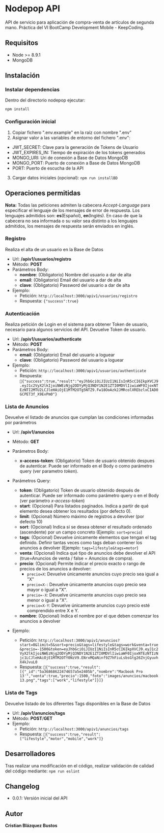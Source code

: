 # Nodepop API

API de servicio para aplicación de compra-venta de artículos de segunda mano.
Práctica del VI BootCamp Development Mobile - KeepCoding.

## Requisitos
- Node >= 8.9.1
- MongoDB

## Instalación
### Instalar dependencias 

Dentro del directorio nodepop ejecutar: 

`npm install`

### Configuración inicial
1. Copiar fichero ".env.example" en la raíz con nombre ".env"
2. Asignar valor a las variables de entorno del fichero ".env":
- JWT_SECRET: Clave para la generación de Tokens de Usuario
- JWT_EXPIRES_IN: Tiempo de expiración de los tokens generados
- MONGO_URI: Uri de conexión a Base de Datos MongoDB
- MONGO_PORT: Puerto de conexión a Base de Datos MongoDB
- PORT: Puerto de escucha de la API
3. Cargar datos iniciales (opcional): `npm run installBD`

## Operaciones permitidas
**Nota:** Todas las peticiones admiten la cabecera *Accept-Language* para especificar el lenguaje de los mensajes de error de respuesta. Los lenguajes admitidos son: **es**(Español), **en**(Inglés). En caso de que la cabecera no sea informada o su valor sea distinto a los lenguajes admitidos, los mensajes de respuesta serán enviados en inglés.

### Registro
Realiza el alta de un usuario en la Base de Datos

- Url: **/apiv1/usuarios/registro**
- Método: **POST**
- Parámetros Body:
    - **nombre**: (Obligatorio) Nombre del usuario a dar de alta
    - **email**: (Obligatorio) Email del usuario a dar de alta
    - **clave**: (Obligatorio) Password del usuario a dar de alta
- Ejemplo: 
    - Petición: `http://localhost:3000/apiv1/usuarios/registro`
    - Respuesta: `{"success":true}`


### Autenticación
Realiza petición de Login en el sistema para obtener Token de usuario, necesario para algunos servicios del API. Devuelve Token de usuario.

- Url: **/apiv1/usuarios/authenticate**
- Método: **POST**
- Parámetros Body:
    - **email**: (Obligatorio) Email del usuario a loguear
    - **clave**: (Obligatorio) Password del usuario a loguear
- Ejemplo:
    - Petición: `http://localhost:3000/apiv1/usuarios/authenticate`
    - Respuesta: `{"success":true,"result":"eyJhbGciOiJIUzI1NiIsInR5cCI6IkpXVCJ9.eyJ1c2VyX2lkIjoiNWEzNjg2ODYyMjQ3NDY1N2E1ZTI0MDVlIiwiaWF0IjoxNTEzNTI2MTU2LCJleHAiOjE1MTM2OTg5NTZ9.Fw18OoAzk2JMRcolXREbzlxCIAD0GCPET3f_X9EvPm0"}`

### Lista de Anuncios
Devuelve el listado de anuncios que cumplan las condiciones informadas por parámetros

- Url: **/apiv1/anuncios**
- Método: **GET**
- Parámetros Body:
    - **x-access-token**: (Obligatorio) Token de usuario obtenido despues de autenticar. Puede ser informado en el Body o como parámetro query (ver parametro *token*).
- Parámetros Query:
    - **token**: (Obligatorio) Token de usuario obtenido después de autenticar. Puede ser informado como parámetro query o en el Body (ver parámetro *x-access-token*)
    - **start**: (Opcional) Para listados paginados. Indica a partir de qué elemento desea obtener los resultados (por defecto 0).
    - **limit**: (Opcional) Número máximo de registros a devolver (por defecto 10)
    - **sort**: (Opcional) Indica si se desea obtener el resultado ordenado (ascendente) por un campo concreto (Ejemplo: `sort=precio`)
    - **tags**: (Opcional) Devuelve únicamente elementos que tengan el tag definido. Definir tantas veces como tags deban contener los anuncios a devolver (Ejemplo: `tags=lifestyle&tags=motor`)
    - **venta**: (Opcional) Indica qué tipo de anuncios debe devolver el API (true=Anuncios de venta / false = Anuncios de compra).
    - **precio**: (Opcional) Permite indicar el precio exacto o rango de precios de los anuncios a devolver:
        - `precio=X`: Devuelve únicamente anuncios cuyo precio sea igual a "X"
        - `precio=X-`: Devuelve únicamente anuncios cuyo precio sea mayor o igual a "X".
        - `precio=-X`: Devuelve únicamente anuncios cuyo precio sea menor o igual a "X".
        - `precio=X-Y`: Devuelve únicamente anuncios cuyo precio esté comprendido entre X e Y.
    - **nombre**: (Opcional) Indica el nombre por el que deben comenzar los anuncios a devolver

- Ejemplo:
    - Petición: `http://localhost:3000/apiv1/anuncios?start=0&limit=5&sort=precio&tags=lifestyle&tags=work&venta=true&precio=-1500&token=eyJhbGciOiJIUzI1NiIsInR5cCI6IkpXVCJ9.eyJ1c2VyX2lkIjoiNWEzNjg2ODYyMjQ3NDY1N2E1ZTI0MDVlIiwiaWF0IjoxNTEzNTIzNjc1LCJleHAiOjE1MTM2OTY0NzV9.ENrxMQaNinf9Z7hFiuLsbsGtg26ZnjGyuvhX4kJvuL0`
    - Respuesta: `{"success":true,"result":[{"_id":"5a36868622474657a5e2405b","nombre":"Macbook Pro 13'","venta":true,"precio":1500,"foto":"images/anuncios/macbook13.png","tags":["work","lifestyle"]}]}`

### Lista de Tags
Devuelve listado de los diferentes Tags disponibles en la Base de Datos

- Url: **/apiv1/anuncios/tags**
- Método: **POST**/**GET**
- Ejemplo:
    - Petición: `http://localhost:3000/apiv1/anuncios/tags`
    - Respuesta: `{"success":true,"result":["lifestyle","motor","mobile","work"]}`

## Desarrolladores
Tras realizar una modificación en el código, realizar validación de calidad del código mediante:
`npm run eslint`

## Changelog
- 0.0.1: Versión inicial del API

## Autor
**Cristian Blázquez Bustos**